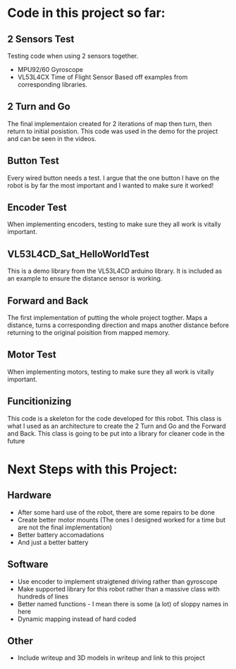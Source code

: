 # Code in this project so far:

## 2 Sensors Test
Testing code when using 2 sensors together. 
- MPU92/60  Gyroscope
- VL53L4CX Time of Flight Sensor
Based off examples from corresponding libraries. 

## 2 Turn and Go
The final implementaion created for 2 iterations of map then turn, then return to initial posistion. This code was used in the demo for the project and can be seen in the videos.

## Button Test
Every wired button needs a test. I argue that the one button I have on the robot is by far the most important and I wanted to make sure it worked!

## Encoder Test
When implementing encoders, testing to make sure they all work is vitally important.

## VL53L4CD_Sat_HelloWorldTest
This is a demo library from the VL53L4CD arduino library. It is included as an example to ensure the distance sensor is working.

## Forward and Back 
The first implementation of putting the whole project togther. Maps a distance, turns a corresponding direction and maps another distance before returning to the original poisition from mapped memory.

## Motor Test
When implementing motors, testing to make sure they all work is vitally important.

## Funcitionizing
This code is a skeleton for the code developed for this robot. This class is what I used as an architecture to create the 2 Turn and Go and the Forward and Back. This class is going to be put into a library for cleaner code in the future

# Next Steps with this Project:
## Hardware
- After some hard use of the robot, there are some repairs to be done
- Create better motor mounts (The ones I designed worked for a time but are not the final implementation)
- Better battery accomadations
- And just a better battery


## Software
- Use encoder to implement straigtened driving rather than gyroscope
- Make supported library for this robot rather than a massive class with hundreds of lines
- Better named functions - I mean there is some (a lot) of sloppy names in here
- Dynamic mapping instead of hard coded

## Other
- Include writeup and 3D models in writeup and link to this project
